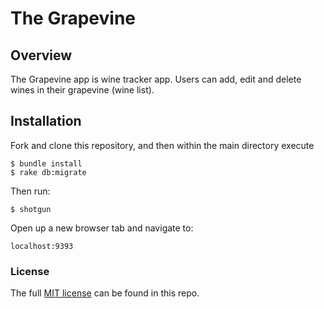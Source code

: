 # The Grapevine


## Overview
The Grapevine app is wine tracker app. Users can add, edit and delete wines in their grapevine (wine list).


## Installation
Fork and clone this repository, and then within the main directory execute
```
$ bundle install
$ rake db:migrate
```
Then run:
```
$ shotgun
```
Open up a new browser tab and navigate to:
```
localhost:9393
```

### License
The full [MIT license]() can be found in this repo.
